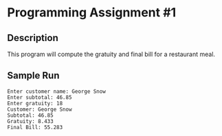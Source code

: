 # Programming Assignment #1

## Description
This program will compute the gratuity and final bill for a restaurant meal.

## Sample Run
	Enter customer name: George Snow
	Enter subtotal: 46.85
	Enter gratuity: 18
	Customer: George Snow
	Subtotal: 46.85
	Gratuity: 8.433
	Final Bill: 55.283